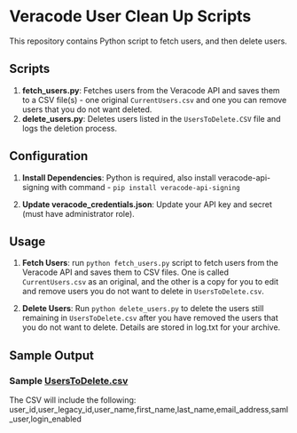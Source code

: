 # Veracode User Clean Up Scripts

This repository contains Python script to fetch users, and then delete users.

## Scripts

1. **fetch_users.py**: Fetches users from the Veracode API and saves them to a CSV file(s) - one original `CurrentUsers.csv` and one you can remove users that you do not want deleted.
2. **delete_users.py**: Deletes users listed in the `UsersToDelete.CSV` file and logs the deletion process.

## Configuration

1. **Install Dependencies**:
    Python is required, also install veracode-api-signing with command - `pip install veracode-api-signing`
    

2. **Update veracode_credentials.json**:
    Update your API key and secret (must have administrator role).

## Usage

1. **Fetch Users**:
run `python fetch_users.py` script to fetch users from the Veracode API and saves them to CSV files.  One is called `CurrentUsers.csv` as an original, and the other is a copy for you to edit and remove users you do not want to delete in `UsersToDelete.csv`.


2. **Delete Users**:
    Run `python delete_users.py` to delete the users still remaining in `UsersToDelete.csv` after you have removed the users that you do not want to delete.
    Details are stored in log.txt for your archive.
## Sample Output

### Sample [UsersToDelete.csv](http://_vscodecontentref_/3)

The CSV will include the following:
user_id,user_legacy_id,user_name,first_name,last_name,email_address,saml_user,login_enabled
